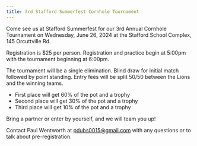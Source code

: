 ```yaml
---
title: 3rd Stafford Summerfest Cornhole Tournament
---
```

Come see us at Stafford Summerfest for our 3rd Annual Cornhole Tournament on Wednesday, June 26, 2024 at the Stafford School Complex, 145 Orcuttville Rd.

Registration is $25 per person. Registration and practice begin at 5:00pm with the tournament beginning at 6:00pm.

The tournament will be a single elimination. Blind draw for initial match followed by point standing. Entry fees will be split 50/50 between the Lions and the winning teams.
* First place will get 60% of the pot and a trophy
* Second place will get 30% of the pot and a trophy
* Third place will get 10% of the pot and a trophy

Bring a partner or enter by yourself, and we will team you up!

Contact Paul Wentworth at pdubs0015@gmail.com with any questions or to talk about pre-registration.
